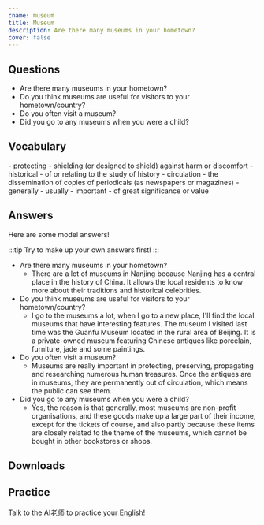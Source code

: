 ```yaml
---
cname: museum
title: Museum
description: Are there many museums in your hometown?
cover: false
---
```

<banner></banner>

## Questions

- Are there many museums in your hometown?
- Do you think museums are useful for visitors to your hometown&#x2F;country?
- Do you often visit a museum?
- Did you go to any museums when you were a child?

## Vocabulary

<vocab-list>
- protecting
  - shielding (or designed to shield) against harm or discomfort
- historical
  - of or relating to the study of history
- circulation
  - the dissemination of copies of periodicals (as newspapers or magazines)  
- generally
  - usually
- important
  - of great significance or value

<!-- blank -->

</vocab-list>

## Answers
Here are some model answers!

:::tip
Try to make up your own answers first!
:::

- Are there many museums in your hometown?
  - There are a lot of museums in Nanjing because Nanjing has a central place in the history of China. It allows the local residents to know more about their traditions and historical celebrities.
- Do you think museums are useful for visitors to your hometown&#x2F;country?
  - I go to the museums a lot, when I go to a new place, I&#39;ll find the local museums that have interesting features. The museum I visited last time was the Guanfu Museum located in the rural area of Beijing. It is a private-owned museum featuring Chinese antiques like porcelain, furniture, jade and some paintings.
- Do you often visit a museum?
  - Museums are really important in protecting, preserving, propagating and researching numerous human treasures. Once the antiques are in museums, they are permanently out of circulation, which means the public can see them.
- Did you go to any museums when you were a child?
  - Yes, the reason is that generally, most museums are non-profit organisations, and these goods make up a large part of their income, except for the tickets of course, and also partly because these items are closely related to the theme of the museums, which cannot be bought in other bookstores or shops.

## Downloads
<downloads></downloads>

## Practice
Talk to the AI老师 to practice your English!
<qrfooter></qrfooter>




